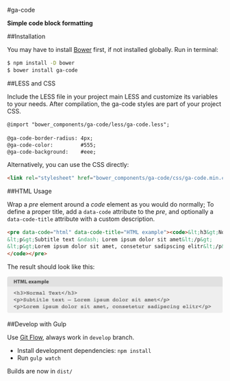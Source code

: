 #ga-code

**Simple code block formatting**

##Installation

You may have to install [Bower](https://bower.io/) first, if not installed globally. Run in terminal:

```bash
$ npm install -D bower
$ bower install ga-code
```

##LESS and CSS

Include the LESS file in your project main LESS and customize its variables to your needs. After compilation, the ga-code styles are part of your project CSS.

```less
@import "bower_components/ga-code/less/ga-code.less";

@ga-code-border-radius: 4px;
@ga-code-color:         #555;
@ga-code-background:    #eee;
```

Alternatively, you can use the CSS directly:

```html
<link rel="stylesheet" href="bower_components/ga-code/css/ga-code.min.css">
```


##HTML Usage

Wrap a *pre* element around a *code* element as you would do normally; To define a proper title, add a `data-code` attribute to the *pre*, and optionally a `data-code-title` attribute with a custom description.

```html
<pre data-code="html" data-code-title="HTML example"><code>&lt;h3&gt;Normal Text&lt;/h3&gt;
&lt;p&gt;Subtitle text &ndash; Lorem ipsum dolor sit amet&lt;/p&gt;
&lt;p&gt;Lorem ipsum dolor sit amet, consetetur sadipscing elitr&lt;/p&gt;
</code></pre>
```

The result should look like this:

![Screenshot of HTML example above](screenshot.png)

##Develop with Gulp

Use [Git Flow](https://github.com/nvie/gitflow), always work in `develop` branch.

- Install development dependencies: `npm install`
- Run `gulp watch`

Builds are now in `dist/`
